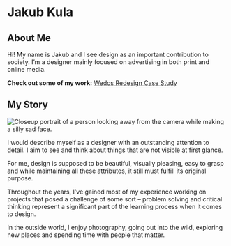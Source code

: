 # Jakub Kula

## About Me

Hi! My name is Jakub and I see design as an important contribution to society. I’m a designer mainly focused on advertising in both print and online media.

**Check out some of my work:**
[Wedos Redesign Case Study](img/case-study.md)

## My Story

![Closeup portrait of a person looking away from the camera while making a silly sad face.](img/kula-headshot.png)

I would describe myself as a designer with an outstanding attention to detail. I aim to see and think about things that are not visible at first glance.

For me, design is supposed to be beautiful, visually pleasing, easy to grasp and while maintaining all these attributes, it still must fulfill its original purpose.

Throughout the years, I’ve gained most of my experience working on projects that posed a challenge of some sort – problem solving and critical thinking represent a significant part of the learning process when it comes to design.

In the outside world, I enjoy photography, going out into the wild, exploring new places and spending time with people that matter.

